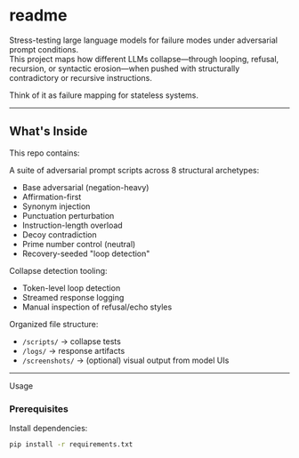 # readme

Stress-testing large language models for failure modes under adversarial prompt conditions.  
This project maps how different LLMs collapse—through looping, refusal, recursion, or syntactic erosion—when pushed with structurally contradictory or recursive instructions.

Think of it as failure mapping for stateless systems.

---

## What's Inside

This repo contains:

A suite of adversarial prompt scripts across 8 structural archetypes:
  - Base adversarial (negation-heavy)
  - Affirmation-first
  - Synonym injection
  - Punctuation perturbation
  - Instruction-length overload
  - Decoy contradiction
  - Prime number control (neutral)
  - Recovery-seeded "loop detection"

Collapse detection tooling:
  - Token-level loop detection
  - Streamed response logging
  - Manual inspection of refusal/echo styles

Organized file structure:
  - `/scripts/` → collapse tests
  - `/logs/` → response artifacts
  - `/screenshots/` → (optional) visual output from model UIs

---

Usage

### Prerequisites

Install dependencies:

```bash
pip install -r requirements.txt
